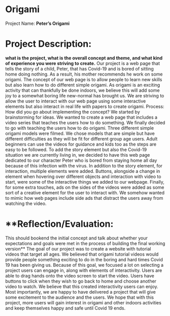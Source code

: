 # Origami
Project Name: 
**Peter’s Origami**

# **Project Description:** 
**what is the project, what is the overall concept and theme, and what kind of experience you were striving to create.**
Our project is a web page that tells the story of a child, Peter, that has Covid-19 and is bored of sitting home doing nothing. As a result, his mother recommends he work on some origami. The concept of our web page is to allow people to learn new skills but also learn how to do different simple origami. As origami is an exciting activity that can thankfully be done indoors, we believe this will add some joy to a somewhat boring life new-normal has brought us. We are striving to allow the user to interact with our web page using some interactive elements but also interact in real life with papers to create origami.
Process: How did you go about implementing the concept?
We started by brainstorming for ideas. We wanted to create a web page that includes a video series that teaches the users how to do something. We finally decided to go with teaching the users how to do origami. Three different simple origami models were filmed. We chose models that are simple but have different difficulties as they will be fit for different group age users. Adult beginners can use the videos for guidance and kids too as the steps are easy to be followed. 
To add the story element but also the Covid-19 situation we are currently living in, we decided to have this web page dedicated to our character Peter who is bored from staying home all day because of this infection with the virus. In addition to the story element, for interaction, multiple elements were added. Buttons, alongside a change in element when hovering over different objects and interaction with video to start, were some of the interactive things we added to our webpage. Finally, for some extra touches, ads on the sides of the videos were added as some sort of a creative element for the user to interact with. We somehow wanted to mimic how web pages include side ads that distract the users away from watching the video.
# **Reflection/Evaluation: 
This should bookend the initial concept and talk about whether your expectations and goals were met in the process of building the final working version**
The goal of our project was to create a website with tutorial videos that target all ages. We believed that origami tutorial videos would provide people something exciting to do in the boring and hard times Covid 19 has been giving us. Because of this goal, we focused a lot on selecting a project users can engage in, along with elements of interactivity.
Users are able to drag hands onto the video screen to start the video. Users have buttons to click when they wish to go back to home and choose another video to watch. We believe that this created interactivity users can enjoy. 
Most importantly, we are happy to have delivered a project that will give some excitement to the audience and the users. We hope that with this project, more users will gain interest in origami and other indoors activities and keep themselves happy and safe until Covid 19 ends. 

<!-- this is a secret message, if you are reading this send us an email and we'll send back a meme -->
